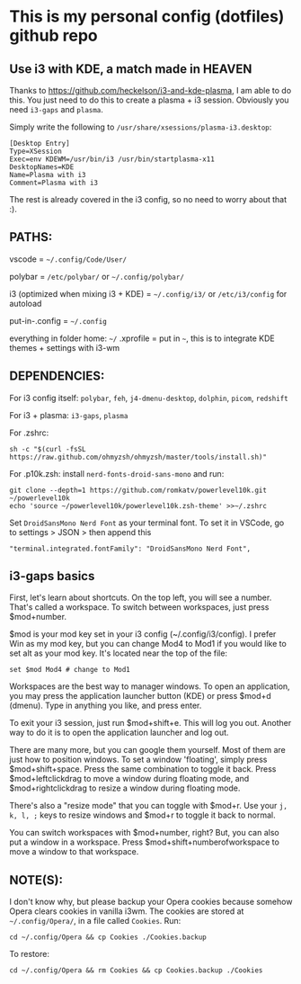 # This is my personal config (dotfiles) github repo


## Use i3 with KDE, a match made in HEAVEN

Thanks to https://github.com/heckelson/i3-and-kde-plasma, I am able to do this. You just need to do this 
to create a plasma + i3 session. Obviously you need `i3-gaps` and `plasma`.

Simply write the following to `/usr/share/xsessions/plasma-i3.desktop`:
```
[Desktop Entry]
Type=XSession
Exec=env KDEWM=/usr/bin/i3 /usr/bin/startplasma-x11
DesktopNames=KDE
Name=Plasma with i3
Comment=Plasma with i3
```
The rest is already covered in the i3 config, so no need to worry about that :).
## PATHS:

vscode = `~/.config/Code/User/`

polybar = `/etc/polybar/` or `~/.config/polybar/`

i3 (optimized when mixing i3 + KDE) = `~/.config/i3/` or `/etc/i3/config` for autoload

put-in-.config = `~/.config`

everything in folder home: `~/`
.xprofile = put in `~`, this is to integrate KDE themes + settings with i3-wm


## DEPENDENCIES:

For i3 config itself: 
`polybar`, `feh`, `j4-dmenu-desktop`, `dolphin`, `picom`, `redshift`

For i3 + plasma: `i3-gaps`, `plasma`

For .zshrc: 

```
sh -c "$(curl -fsSL https://raw.github.com/ohmyzsh/ohmyzsh/master/tools/install.sh)"
```
For .p10k.zsh: install `nerd-fonts-droid-sans-mono` and run:

```
git clone --depth=1 https://github.com/romkatv/powerlevel10k.git ~/powerlevel10k
echo 'source ~/powerlevel10k/powerlevel10k.zsh-theme' >>~/.zshrc
```
Set `DroidSansMono Nerd Font` as your terminal font. To set it in VSCode, go to settings > JSON > then append this

```
"terminal.integrated.fontFamily": "DroidSansMono Nerd Font",
```


## i3-gaps basics

First, let's learn about shortcuts. On the top left, you will see a number. That's called a workspace. To switch between workspaces, just 
press $mod+number. 

$mod is your mod key set in your i3 config (~/.config/i3/config). I prefer Win as my mod key, but you can change Mod4 to Mod1 
if you would like to set alt as your mod key. It's located near the top of the file:
```
set $mod Mod4 # change to Mod1
```
Workspaces are the best way to manager windows. To open an application, you may press the application launcher button (KDE) or press $mod+d (dmenu). Type in anything you like, and press enter. 

To exit your i3 session, just run $mod+shift+e. This will log you out. Another way to do it is to open the application launcher and log out. 

There are many more, but you can google them yourself. Most of them are just how to position windows. To set a window 'floating', simply press $mod+shift+space. Press the same combination to toggle it back. Press $mod+leftclickdrag to move a window during floating mode, and $mod+rightclickdrag to resize a window during floating mode.

There's also a "resize mode" that you can toggle with $mod+r. Use your `j, k, l, ;` keys to resize windows and $mod+r to toggle it back to normal.

You can switch workspaces with $mod+number, right? But, you can also put a window in a workspace. Press $mod+shift+numberofworkspace to move a window to that workspace.
## NOTE(S):

I don't know why, but please backup your Opera cookies because somehow Opera
clears cookies in vanilla i3wm. The cookies are stored at `~/.config/Opera/`, in a file
called `Cookies`. Run:

```
cd ~/.config/Opera && cp Cookies ./Cookies.backup
```
To restore:
```
cd ~/.config/Opera && rm Cookies && cp Cookies.backup ./Cookies
```